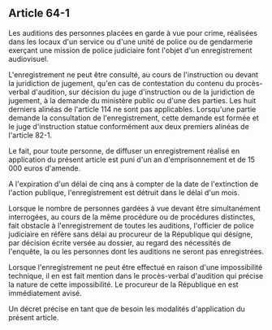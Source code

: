 Article 64-1
----
Les auditions des personnes placées en garde à vue pour crime, réalisées dans
les locaux d'un service ou d'une unité de police ou de gendarmerie exerçant une
mission de police judiciaire font l'objet d'un enregistrement audiovisuel.

L'enregistrement ne peut être consulté, au cours de l'instruction ou devant la
juridiction de jugement, qu'en cas de contestation du contenu du procès-verbal
d'audition, sur décision du juge d'instruction ou de la juridiction de jugement,
à la demande du ministère public ou d'une des parties. Les huit derniers alinéas
de l'article 114 ne sont pas applicables. Lorsqu'une partie demande la
consultation de l'enregistrement, cette demande est formée et le juge
d'instruction statue conformément aux deux premiers alinéas de l'article 82-1.

Le fait, pour toute personne, de diffuser un enregistrement réalisé en
application du présent article est puni d'un an d'emprisonnement et de 15 000
euros d'amende.

A l'expiration d'un délai de cinq ans à compter de la date de l'extinction de
l'action publique, l'enregistrement est détruit dans le délai d'un mois.

Lorsque le nombre de personnes gardées à vue devant être simultanément
interrogées, au cours de la même procédure ou de procédures distinctes, fait
obstacle à l'enregistrement de toutes les auditions, l'officier de police
judiciaire en réfère sans délai au procureur de la République qui désigne, par
décision écrite versée au dossier, au regard des nécessités de l'enquête, la ou
les personnes dont les auditions ne seront pas enregistrées.

Lorsque l'enregistrement ne peut être effectué en raison d'une impossibilité
technique, il en est fait mention dans le procès-verbal d'audition qui précise
la nature de cette impossibilité. Le procureur de la République en est
immédiatement avisé.

Un décret précise en tant que de besoin les modalités d'application du présent
article.
